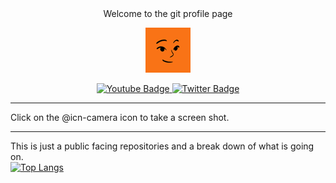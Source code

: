 <div id="header" align="center">
Welcome to the git profile page


![Face](face.png)

<div id="badges">
  <a href="https://www.youtube.com/iansblog">
    <img src="https://img.shields.io/badge/YouTube-red?style=for-the-badge&logo=youtube&logoColor=white" alt="Youtube Badge"/>
  </a>
  <a href="https://x.com/iansblog">
    <img src="https://img.shields.io/badge/twitter-blue?style=for-the-badge&logo=twitter&logoColor=white" alt="Twitter Badge"/>
  </a>
</div>

</div>

---

Click on the @icn-camera icon to take a screen shot.

---

This is just a public facing repositories and a break down of what is going on.  
[
![Top Langs](https://github-readme-stats.vercel.app/api/top-langs/?username=iansblog&layout=compact&theme=vision-friendly-dark)](https://github.com/anuraghazra/github-readme-stats)

